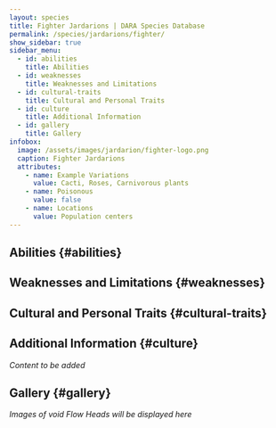 ```yaml
---
layout: species
title: Fighter Jardarions | DARA Species Database
permalink: /species/jardarions/fighter/
show_sidebar: true
sidebar_menu:
  - id: abilities
    title: Abilities
  - id: weaknesses
    title: Weaknesses and Limitations
  - id: cultural-traits
    title: Cultural and Personal Traits
  - id: culture
    title: Additional Information
  - id: gallery
    title: Gallery
infobox:
  image: /assets/images/jardarion/fighter-logo.png
  caption: Fighter Jardarions
  attributes:
    - name: Example Variations
      value: Cacti, Roses, Carnivorous plants
    - name: Poisonous
      value: false
    - name: Locations
      value: Population centers
---
```


## Abilities {#abilities}

## Weaknesses and Limitations {#weaknesses}

## Cultural and Personal Traits {#cultural-traits}

## Additional Information {#culture}

*Content to be added*

## Gallery {#gallery}

*Images of void Flow Heads will be displayed here*
